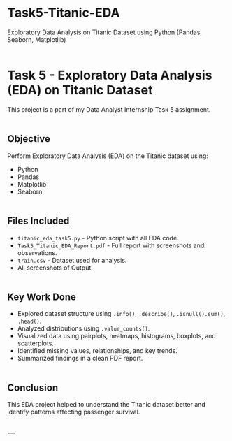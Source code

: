 # Task5-Titanic-EDA
Exploratory Data Analysis on Titanic Dataset using Python (Pandas, Seaborn, Matplotlib)<br><br>

# Task 5 - Exploratory Data Analysis (EDA) on Titanic Dataset<br>

This project is a part of my Data Analyst Internship Task 5 assignment.<br><br>

## Objective<br>
Perform Exploratory Data Analysis (EDA) on the Titanic dataset using:<br>
- Python<br>
- Pandas<br>
- Matplotlib<br>
- Seaborn<br><br>

## Files Included<br>
- `titanic_eda_task5.py` - Python script with all EDA code.<br>
- `Task5_Titanic_EDA_Report.pdf` - Full report with screenshots and observations.<br>
- `train.csv` - Dataset used for analysis.<br>
-  All screenshots of Output.<br><br> 

## Key Work Done<br>
- Explored dataset structure using `.info()`, `.describe()`, `.isnull().sum()`, `.head()`.<br>
- Analyzed distributions using `.value_counts()`.<br>
- Visualized data using pairplots, heatmaps, histograms, boxplots, and scatterplots.<br>
- Identified missing values, relationships, and key trends.<br>
- Summarized findings in a clean PDF report.<br><br>

## Conclusion<br>
This EDA project helped to understand the Titanic dataset better and identify patterns affecting passenger survival.<br><br>

---<br>
